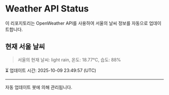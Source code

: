 
# Weather API Status

이 리포지토리는 OpenWeather API를 사용하여 서울의 날씨 정보를 자동으로 업데이트합니다.

## 현재 서울 날씨
> 서울의 현재 날씨: light rain, 온도: 18.77°C, 습도: 88%

⏳ 업데이트 시간: 2025-10-09 23:49:57 (UTC)

---
자동 업데이트 봇에 의해 관리됩니다.
